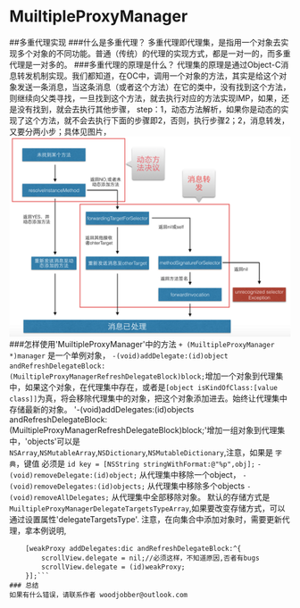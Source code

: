 # MuiltipleProxyManager
##多重代理实现
###什么是多重代理？
多重代理即代理集，是指用一个对象去实现多个对象的不同功能。普通（传统）的代理的实现方式，都是一对一的，而多重代理是一对多的。
###多重代理的原理是什么？
代理集的原理是通过Object-C消息转发机制实现。我们都知道，在OC中，调用一个对象的方法，其实是给这个对象发送一条消息，当这条消息（或者这个方法）在它的类中，没有找到这个方法，则继续向父类寻找，一旦找到这个方法，就去执行对应的方法实现IMP，如果，还是没有找到，就会去执行其他步骤，
step：1，动态方法解析，如果你是动态的实现了这个方法，就不会去执行下面的步骤即2，否则，执行步骤2；2，消息转发，又要分两小步；具体见图片，
![image](https://github.com/woodjobber/MuiltipleProxyManager/blob/master/消息转发.png)
###怎样使用'MuiltipleProxyManager'中的方法
`+ (MuiltipleProxyManager *)manager` 是一个单例对象，
`-(void)addDelegate:(id)object andRefreshDelegateBlock:(MuiltipleProxyManagerRefreshDelegateBlock)block;`增加一个对象到代理集中，如果这个对象，在代理集中存在，或者是`[object isKindOfClass:[value class]]`为真，将会移除代理集中的对象，把这个对象添加进去。始终让代理集中存储最新的对象。
'-(void)addDelegates:(id)objects andRefreshDelegateBlock:(MuiltipleProxyManagerRefreshDelegateBlock)block;'增加一组对象到代理集中，'objects'可以是`NSArray`,`NSMutableArray`,`NSDictionary`,`NSMutableDictionary`,注意，如果是 `字典`，键值 必须是 `id key = [NSString stringWithFormat:@"%p",obj];`
`-(void)removeDelegate:(id)object;`  从代理集中移除一个object，
`-(void)removeDelegates:(id)objects;` 从代理集中移除多个objects
`-(void)removeAllDelegates;` 从代理集中全部移除对象。
默认的存储方式是`MuiltipleProxyManagerDelegateTargetsTypeArray`,如果要改变存储方式，可以通过设置属性'delegateTargetsType'.
注意，在向集合中添加对象时，需要更新代理，拿本例说明,
``` __block MuiltipleProxyManager *__weak weakProxy = proxy;
    [weakProxy addDelegates:dic andRefreshDelegateBlock:^{
        scrollView.delegate = nil;//必须这样，不知道原因,否者有bugs
        scrollView.delegate = (id)weakProxy;
    }];```
### 总结
如果有什么错误，请联系作者 woodjobber@outlook.com
